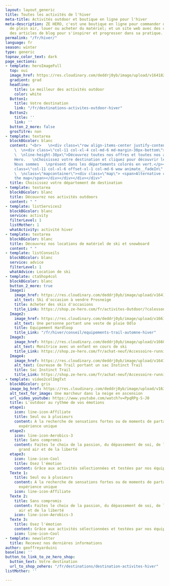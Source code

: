 ```yaml
---
layout: layout_generic
title: Toutes les activités de l'hiver
meta-title: Activités outdoor et boutique en ligne pour l'hiver
meta-description: ZE HERO, c'est une boutique en ligne pour commander des activités
  de plein air, louer ou acheter du matériel; et un site web avec des conseils et
  des articles de blog pour s'inspirer et progresser dans sa pratique.
permalink: "/fr/hiver/"
language: fr
season: winter
type: generic
topnav_color_text: dark
page_sections:
- template: heroImageFull
  top: oui
  image_href: https://res.cloudinary.com/deddrj0yb/image/upload/v1641825166/website/winter/A2104-190_c9ypfm.jpg
  gradient: grad
  headline:
    title: Le meilleur des activités outdoor
    color: white
  Button1:
    title: Votre destination
    link: "/fr/destinations-activites-outdoor-hiver"
  Button2:
    title: ''
    link: ''
  button_2_more: false
  grosTitre: non
- template: textarea
  blockBGcolor: blanc
  content: "<br>   \n<div class=\"row align-items-center justify-content-center\">
    \  \n<div class=\"col-11 col-xl-4 col-md-6 md-margin-30px-bottom\"><p class=\"text-large
    \  \nline-height-38px\">Découvrez toutes nos offres et toutes nos activités Ze
    Hero.   \nChoisissez votre destination et cliquez pour découvrir les activités.
    Nous sommes   \nprésent dans les départements colorés en vert.</p></div> <div
    class=\"col-11 col-xl-6 offset-xl-1 col-md-6 wow animate__fadeIn\" data-wow-delay=\"0.2s\"><div
    \  \nclass=\"mapcontainer\"><div class=\"map\"> <span>Alternative content   \nfor
    the map</span></div></div></div></div>"
  title: Choisissez votre département de destination
- template: textarea
  blockBGcolor: blanc
  title: Découvrez nos activités outdoors
  content: " "
- template: listServices2
  blockBGcolor: blanc
  service: activity
  filterLevel: 1
  listMother: 1
  whatActivity: activité hiver
- template: textarea
  blockBGcolor: blanc
  title: Découvrez nos locations de matériel de ski et snowboard
  content: " "
- template: listConseils
  blockBGcolor: blanc
  service: advice
  filterLevel: 1
  whatAdvice: Location de ski
- template: ctaShop4col
  blockBGcolor: blanc
  button_2_more: true
  Image1:
    image_href: https://res.cloudinary.com/deddrj0yb/image/upload/v1641566463/website/Conseil%20Equiepement/speezone16R_xhbtls.jpg
    alt_text: Ski d'occasion à vendre Prosneige
    title: Acheter des skis d'occasions
    title_Link: https://shop.ze-hero.com/fr/activites-Outdoor/?calessonstype=all&catypegenderlistsummer=all&calessonsactivitytype=Coaching&start-date=
  Image2:
    image_href: https://res.cloudinary.com/deddrj0yb/image/upload/v1661409076/website/Hardloop/odlo-zeroweight-dual-dry-veste-impermeable-homme.jpg
    alt_text: Une personne portant une veste de pluie Odlo
    title: Equipement Hardloop
    title_Link: "/fr/hiver/conseil/equipements-trail-automne-hiver"
  Image3:
    image_href: https://res.cloudinary.com/deddrj0yb/image/upload/v1660828304/website/winter/Cours_particulier_de_ski_pour_enfants_-_Photo_1.jpg
    alt_text: Monitrice avec un enfant en cours de ski
    title_Link: https://shop.ze-hero.com/fr/achat-neuf/Accessoire-running-et-trail/Sac-et-Sac-%C3%A0-dos-running
  Image4:
    image_href: https://res.cloudinary.com/deddrj0yb/image/upload/v1641566463/website/Conseil%20Equiepement/speezone16R_xhbtls.jpg
    alt_text: Coureuse de Trail portant un sac Instinct Trail
    title: Sac Instinct Trail
    title_Link: https://shop.ze-hero.com/fr/achat-neuf/Accessoire-running-et-trail/Sac-et-Sac-%C3%A0-dos-running
- template: video2colImgTxt
  blockBGcolor: gris
  image_bg_href: https://res.cloudinary.com/deddrj0yb/image/upload/v1638883531/website/winter/Randonne-neige-seul_mxdyy6.jpg
  alt_text_for_image: Une marcheur dans la neige en ascension
  url_video_youtube: https://www.youtube.com/watch?v=PpqRPg-S-J0
  title: L’outdoor au rythme de vos émotions
  etape1:
    icon: line-icon-Affiliate
    title: Seul ou à plusieurs
    content: A la recherche de sensations fortes ou de moments de partage, vivez une
      expérience unique
  etape2:
    icon: line-icon-Aerobics-3
    title: Sans compromis
    content: Faites le choix de la passion, du dépassement de soi, de la fierté, du
      grand air et de la liberté
  etape3:
    icon: line-icon-Cool
    title: Osez l'émotion
    content: Grâce aux activités sélectionnées et testées par nos équipes professionnelles
  Texte 1:
    title: Seul ou à plusieurs
    content: A la recherche de sensations fortes ou de moments de partage, vivez une
      expérience unique
    icon: line-icon-Affiliate
  Texte 2:
    title: Sans compromis
    content: Faites le choix de la passion, du dépassement de soi, de la fierté, du       grand
      air et de la liberté
    icon: line-icon-Aerobics-3
  Texte 3:
    title: Osez l'émotion
    content: Grâce aux activités sélectionnées et testées par nos équipes professionnelles
    icon: line-icon-Cool
- template: newsletter
  title: Recevez nos dernières informations
author: geoffreyarduini
baseline: ''
button_to_link_to_ze_hero_shop:
  button_text: Votre destination
  url_to_shop_zehero: "/fr/destinations/destination-activites-hiver"
listMother: ''

---
```

